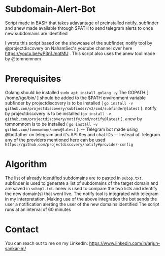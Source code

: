 # Subdomain-Alert-Bot
Script made in BASH that takes adavantage of preinstalled notify, subfinder and anew made available through $PATH to send telegram alerts to once new subdomains are identified


I wrote this script based on the showcase of the subfinder, notify tool by @projectdiscovery on NahamSec's youtube channel over here https://youtu.be/wP3n1JnqtMU . This script also uses the anew tool made by @tomnomnom


# Prerequisites
Golang should be installed `sudo apt install golang -y`
The GOPATH [ /home/<USERNAME>/go/bin/ ] should be added to the $PATH environment variable
subfinder by projectdiscovery is to be installed ( `go install -v github.com/projectdiscovery/subfinder/v2/cmd/subfinder@latest` ).
notify by projectdiscovery is to be installed (`go install -v github.com/projectdiscovery/notify/cmd/notify@latest` ).
anew by tomnomnom is to be installed ( `go install -v github.com/tomnomnom/anew@latest` ).
-- Telegram bot made using @botfather on telegram and it's API Key and chat IDs
-- Instead of Telegram any of the providers mentioned here can be used `https://github.com/projectdiscovery/notify#provider-config`


# Algorithm
The list of already identified subdomains are to pasted in `subop.txt`.
subfinder is used to generate a list of subdomains of the target domain and are saved in `subop1.txt`.
anew is used to compare the two lists and identify the new domain(s) that went live.
The notify tool is integrated with telegram in my interpretation.
Making use of the above integration the bot sends the user a notification alerting the user of the new domains identified 
The script runs at an interval of 60 minutes


# Contact
You can reach out to me on my Linkedin: https://www.linkedin.com/in/arjun-sankar-m/

